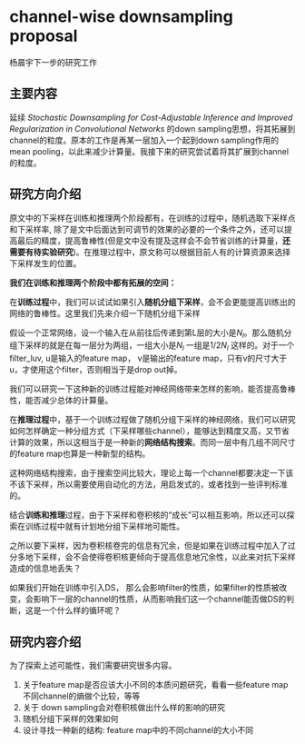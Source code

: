 # channel-wise downsampling proposal

杨晨宇下一步的研究工作

## 主要内容

延续 *Stochastic Downsampling for Cost-Adjustable Inference and Improved Regularization in Convolutional Networks*  的down sampling思想，将其拓展到channel的粒度。原本的工作是再某一层加入一个起到down sampling作用的mean pooling，以此来减少计算量。我接下来的研究尝试着将其扩展到channel的粒度。



## 研究方向介绍

原文中的下采样在训练和推理两个阶段都有，在训练的过程中，随机选取下采样点和下采样率, 除了是文中后面达到可调节的效果的必要的一个条件之外，还可以提高最后的精度，提高鲁棒性(但是文中没有提及这样会不会节省训练的计算量，**还需要有待实验研究**)。在推理过程中，原文称可以根据目前人有的计算资源来选择下采样发生的位置。

**我们在训练和推理两个阶段中都有拓展的空间：**

在**训练过程**中，我们可以试试如果引入**随机分组下采样**，会不会更能提高训练出的网络的鲁棒性。这里我们先来介绍一下随机分组下采样

假设一个正常网络，设一个输入在从前往后传递到第L层的大小是$N_l$。那么随机分组下采样的就是在每一层分为两组，一组大小是$N_l$ 一组是$1/2 N_l$ 这样的。对于一个filter_luv, u是输入的feature map， v是输出的feature map，只有v的尺寸大于u，才使用这个filter，否则相当于是drop out掉。

我们可以研究一下这种新的训练过程能对神经网络带来怎样的影响，能否提高鲁棒性，能否减少总体的计算量。

在**推理过程**中，基于一个训练过程做了随机分组下采样的神经网络，我们可以研究如何怎样确定一种分组方式（下采样哪些channel），能够达到精度又高，又节省计算的效果，所以这相当于是一种新的**网络结构搜索**。而同一层中有几组不同尺寸的feature map也算是一种新型的结构。

这种网络结构搜索，由于搜索空间比较大，理论上每一个channel都要决定一下该不该下采样，所以需要使用自动化的方法，用启发式的，或者找到一些评判标准的。

结合**训练和推理**过程，由于下采样和卷积核的“成长”可以相互影响，所以还可以探索在训练过程中就有计划地分组下采样地可能性。

之所以要下采样，因为卷积核卷完的信息有冗余，但是如果在训练过程中加入了过分多地下采样，会不会使得卷积核更倾向于提高信息地冗余性，以此来对抗下采样造成的信息地丢失？

如果我们开始在训练中引入DS， 那么会影响filter的性质，如果filter的性质被改变，会影响下一层的channel的性质，从而影响我们这一个channel能否做DS的判断，这是一个什么样的循环呢？

## 研究内容介绍

为了探索上述可能性，我们需要研究很多内容。

1. 关于feature map是否应该大小不同的本质问题研究，看看一些feature map不同channel的熵做个比较，等等
2. 关于 down sampling会对卷积核做出什么样的影响的研究
3. 随机分组下采样的效果如何
4. 设计寻找一种新的结构: feature map中的不同channel的大小不同









